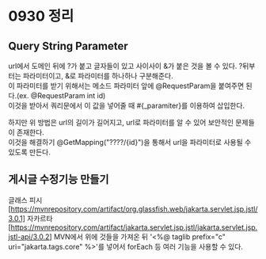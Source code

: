 # 0930 정리
## Query String Parameter
 url에서 도메인 뒤에 ?가 붙고 글자들이 있고 사이사이 &가 붙은 것을 볼 수 있다. ?뒤부터는 파라미터이고, &로 파라미터를 하나하나 구분해준다.</br>
 이 파라미터를 받기 위해서는 메소드 파라미터 앞에 @RequestParam을 붙여주면 된다.(ex. @RequestParam int id)</br>
 이것을 받아서 쿼리문에서 이 값을 넣어줄 때 #{_paramiter}를 이용하여 삽입한다.</br>
 
 하지만 위 방법은 url의 길이가 길어지고, url로 파라미터를 알 수 있어 보안적인 문제들이 존재한다.</br>
 이것을 해결하기 @GetMapping("????/{id}")을 통해서 url을 파라미터로 사용될 수 있도록 만든다.</br>

## 게시글 수정기능 만들기
 





 글래스 피시[https://mvnrepository.com/artifact/org.glassfish.web/jakarta.servlet.jsp.jstl/3.0.1]
 자카르타[https://mvnrepository.com/artifact/jakarta.servlet.jsp.jstl/jakarta.servlet.jsp.jstl-api/3.0.2]
 MVN에서 위에 것들을 가져온 뒤 '<%@ taglib prefix="c" uri="jakarta.tags.core" %>'를 넣어서 forEach 등 여러 기능을 사용할 수 있다.
